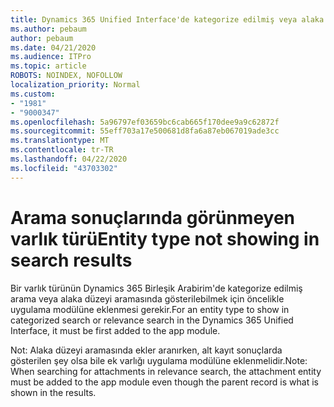 ```yaml
---
title: Dynamics 365 Unified Interface'de kategorize edilmiş veya alaka düzeyi arama sonuçlarında görünmeyen varlık türü
ms.author: pebaum
author: pebaum
ms.date: 04/21/2020
ms.audience: ITPro
ms.topic: article
ROBOTS: NOINDEX, NOFOLLOW
localization_priority: Normal
ms.custom:
- "1981"
- "9000347"
ms.openlocfilehash: 5a96797ef03659bc6cab665f170dee9a9c62872f
ms.sourcegitcommit: 55eff703a17e500681d8fa6a87eb067019ade3cc
ms.translationtype: MT
ms.contentlocale: tr-TR
ms.lasthandoff: 04/22/2020
ms.locfileid: "43703302"
---
```

# <a name="entity-type-not-showing-in-search-results"></a><span data-ttu-id="95499-102">Arama sonuçlarında görünmeyen varlık türü</span><span class="sxs-lookup"><span data-stu-id="95499-102">Entity type not showing in search results</span></span>

<span data-ttu-id="95499-103">Bir varlık türünün Dynamics 365 Birleşik Arabirim'de kategorize edilmiş arama veya alaka düzeyi aramasında gösterilebilmek için öncelikle uygulama modülüne eklenmesi gerekir.</span><span class="sxs-lookup"><span data-stu-id="95499-103">For an entity type to show in categorized search or relevance search in the Dynamics 365 Unified Interface, it must be first added to the app module.</span></span>

<span data-ttu-id="95499-104">Not: Alaka düzeyi aramasında ekler aranırken, alt kayıt sonuçlarda gösterilen şey olsa bile ek varlığı uygulama modülüne eklenmelidir.</span><span class="sxs-lookup"><span data-stu-id="95499-104">Note: When searching for attachments in relevance search, the attachment entity must be added to the app module even though the parent record is what is shown in the results.</span></span>
